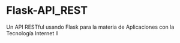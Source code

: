 # Flask-API_REST
Un API RESTful usando Flask para la materia de Aplicaciones con la Tecnología Internet II
